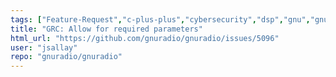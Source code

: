 ```yaml
---
tags: ["Feature-Request","c-plus-plus","cybersecurity","dsp","gnu","gnuradio","hacktoberfest","python","radio","sdr","wireless"]
title: "GRC: Allow for required parameters"
html_url: "https://github.com/gnuradio/gnuradio/issues/5096"
user: "jsallay"
repo: "gnuradio/gnuradio"
---
```


